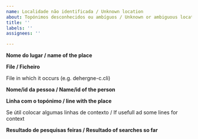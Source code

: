 ```yaml
---
name: Localidade não identificada / Unknown location
about: Topónimos desconhecidos ou ambíguos / Unknown or ambiguous locations
title: ''
labels: ''
assignees: ''

---
```


**Nome do lugar / name of the place**

**File  / Ficheiro**

File in which it occurs (e.g. dehergne-c.cli)

**Nome/id da pessoa / Name/id of the person**

**Linha com o topónimo / line with the place**

Se útil colocar algumas linhas de contexto / If usefull ad some lines for context

**Resultado de pesquisas feiras / Resultado of searches so far**
